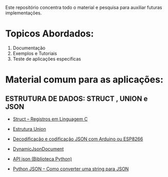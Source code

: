 Este repositório concentra todo o material e pesquisa para auxiliar futuras implementações.

# Topicos Abordados:
1. Documentação
2. Exemplos e Tutoriais
3. Teste de aplicações especificas

# Material comum para as aplicações:

## ESTRUTURA DE DADOS: STRUCT , UNION e JSON
- [Struct – Registros em Linguagem C](https://embarcados.com.br/struct-registros-em-linguagem-c/)

- [Estrutura Union](https://www.codingame.com/playgrounds/24988/programacao-c/estrutura-de-dados-heterogenea-union-e-enum)

- [Decodificação e codificação JSON com Arduino ou ESP8266](https://randomnerdtutorials-com.translate.goog/decoding-and-encoding-json-with-arduino-or-esp8266/?_x_tr_sl=en&_x_tr_tl=pt&_x_tr_hl=pt-BR&_x_tr_pto=sc)

- [DynamicJsonDocument](https://arduinojson-org.translate.goog/v6/api/dynamicjsondocument/?_x_tr_sl=en&_x_tr_tl=pt&_x_tr_hl=pt-BR&_x_tr_pto=sc)

- [API json (Biblioteca Python)](https://docs.python.org/pt-br/3/library/json.html)

- [Python JSON – Como converter uma string para JSON](https://www-freecodecamp-org.translate.goog/news/python-json-how-to-convert-a-string-to-json/?_x_tr_sl=en&_x_tr_tl=pt&_x_tr_hl=pt-BR&_x_tr_pto=sc)

